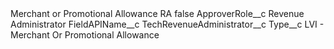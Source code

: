 <?xml version="1.0" encoding="UTF-8"?>
<CustomMetadata xmlns="http://soap.sforce.com/2006/04/metadata" xmlns:xsi="http://www.w3.org/2001/XMLSchema-instance" xmlns:xsd="http://www.w3.org/2001/XMLSchema">
    <label>Merchant or Promotional Allowance RA</label>
    <protected>false</protected>
    <values>
        <field>ApproverRole__c</field>
        <value xsi:type="xsd:string">Revenue Administrator</value>
    </values>
    <values>
        <field>FieldAPIName__c</field>
        <value xsi:type="xsd:string">TechRevenueAdministrator__c</value>
    </values>
    <values>
        <field>Type__c</field>
        <value xsi:type="xsd:string">LVI - Merchant Or Promotional Allowance</value>
    </values>
</CustomMetadata>
